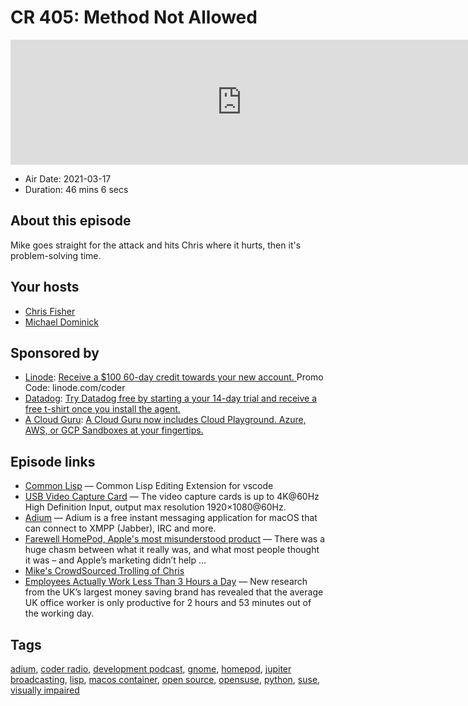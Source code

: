 # CR 405: Method Not Allowed

<iframe src="https://player.fireside.fm/v2/MLf2ZzhC+wgQAsCzi?theme=dark" width="740" height="200" frameborder="0" scrolling="no"></iframe>

* Air Date: 2021-03-17
* Duration: 46 mins 6 secs

## About this episode

Mike goes straight for the attack and hits Chris where it hurts, then it's problem-solving time.

## Your hosts
* [Chris Fisher](https://coder.show/hosts/chrislas)
* [Michael Dominick](https://coder.show/hosts/michael)

## Sponsored by

  * [Linode](https://linode.com/coder): [Receive a $100 60-day credit towards your new account. ](https://linode.com/coder) Promo Code: linode.com/coder
  * [Datadog](http://datadog.com/coderradio): [Try Datadog free by starting a your 14-day trial and receive a free t-shirt once you install the agent.](http://datadog.com/coderradio)
  * [A Cloud Guru](https://acloudguru.com): [A Cloud Guru now includes Cloud Playground. Azure, AWS, or GCP Sandboxes at your fingertips.](https://acloudguru.com)



## Episode links

  * [Common Lisp](https://marketplace.visualstudio.com/items?itemName=ailisp.commonlisp-vscode "Common Lisp") — Common Lisp Editing Extension for vscode
  * [USB Video Capture Card](https://www.amazon.com/gp/product/B08QCR5C5Z/ "USB Video Capture Card") — The video capture cards is up to 4K@60Hz High Definition Input, output max resolution 1920×1080@60Hz. 
  * [Adium](https://adium.im/ "Adium") — Adium is a free instant messaging application for macOS that can connect to XMPP (Jabber), IRC and more. 
  * [Farewell HomePod, Apple's most misunderstood product](https://9to5mac.com/2021/03/15/farewell-homepod/ "Farewell HomePod, Apple's most misunderstood product") — There was a huge chasm between what it really was, and what most people thought it was – and Apple’s marketing didn’t help …
  * [Mike's CrowdSourced Trolling of Chris](https://twitter.com/dominucco/status/1371104319668428805 "Mike's CrowdSourced Trolling of Chris")
  * [Employees Actually Work Less Than 3 Hours a Day](https://www.vouchercloud.com/resources/office-worker-productivity "Employees Actually Work Less Than 3 Hours a Day") — New research from the UK’s largest money saving brand has revealed that the average UK office worker is only productive for 2 hours and 53 minutes out of the working day.



## Tags

[adium](https://coder.show/tags/adium), [coder radio](https://coder.show/tags/coder%20radio), [development podcast](https://coder.show/tags/development%20podcast), [gnome](https://coder.show/tags/gnome), [homepod](https://coder.show/tags/homepod), [jupiter broadcasting](https://coder.show/tags/jupiter%20broadcasting), [lisp](https://coder.show/tags/lisp), [macos container](https://coder.show/tags/macos%20container), [open source](https://coder.show/tags/open%20source), [opensuse](https://coder.show/tags/opensuse), [python](https://coder.show/tags/python), [suse](https://coder.show/tags/suse), [visually impaired](https://coder.show/tags/visually%20impaired)